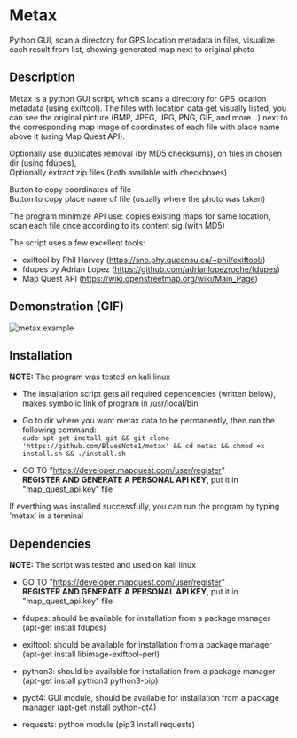 # Metax
Python GUI, scan a directory for GPS location metadata in files, visualize each result from list, showing generated map next to original photo


## Description

Metax is a python GUI script, which scans a directory for GPS location metadata (using exiftool).
The files with location data get visually listed, you can see the original picture (BMP, JPEG, JPG, PNG, GIF, and more...)
next to the corresponding map image of coordinates of each file with place name above it (using Map Quest API).

Optionally use duplicates removal (by MD5 checksums), on files in chosen dir (using fdupes), \
Optionally extract zip files (both available with checkboxes)

Button to copy coordinates of file \
Button to copy place name of file (usually where the photo was taken)

The program minimize API use: copies existing maps for same location, scan each file once according to its content sig (with MD5)

The script uses a few excellent tools:
* exiftool by Phil Harvey (https://sno.phy.queensu.ca/~phil/exiftool/)
* fdupes by Adrian Lopez (https://github.com/adrianlopezroche/fdupes)
* Map Quest API (https://wiki.openstreetmap.org/wiki/Main_Page)


## Demonstration (GIF)

![metax example](https://i.imgur.com/HrGqFzR.gif)


## Installation

**NOTE:** The program was tested on kali linux

* The installation script gets all required dependencies (written below), makes symbolic link of program in /usr/local/bin 

* Go to dir where you want metax data to be permanently, then run the following command: \
``` sudo apt-get install git && git clone 'https://github.com/BluesNote1/metax' && cd metax && chmod +x install.sh && ./install.sh ```

* GO TO "https://developer.mapquest.com/user/register" \
**REGISTER AND GENERATE A PERSONAL API KEY**, put it in "map_quest_api.key" file

If everthing was installed successfully, you can run the program by typing 'metax' in a terminal


## Dependencies

**NOTE:** The script was tested and used on kali linux

* GO TO "https://developer.mapquest.com/user/register" \
**REGISTER AND GENERATE A PERSONAL API KEY**, put it in "map_quest_api.key" file

* fdupes: should be available for installation from a package manager (apt-get install fdupes)
* exiftool: should be available for installation from a package manager (apt-get install libimage-exiftool-perl)
* python3: should be available for installation from a package manager (apt-get install python3 python3-pip)
* pyqt4: GUI module, should be available for installation from a package manager (apt-get install python-qt4)
* requests: python module (pip3 install requests)

